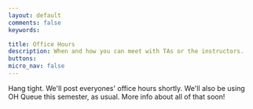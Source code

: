 ```yaml
---
layout: default
comments: false
keywords:

title: Office Hours
description: When and how you can meet with TAs or the instructors.
buttons:
micro_nav: false
---
```


Hang tight. We'll post everyones' office hours shortly. We'll also be using OH Queue this semester, as usual. More info about all of that soon!
